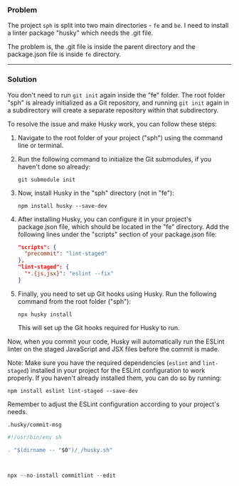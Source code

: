 ### Problem
The  project `sph` is split into two main directories - `fe` and `be`. 
I need to install a linter package "husky" which needs the .git file. 

The problem is, the .git file is inside the parent directory and the package.json file is inside `fe` directory.

____

### Solution
You don't need to run `git init` again inside the "fe" folder. The root folder "sph" is already initialized as a Git repository, and running `git init` again in a subdirectory will create a separate repository within that subdirectory.

To resolve the issue and make Husky work, you can follow these steps:

1. Navigate to the root folder of your project ("sph") using the command line or terminal.

2. Run the following command to initialize the Git submodules, if you haven't done so already:
   ```
   git submodule init
   ```

3. Now, install Husky in the "sph" directory (not in "fe"):
   ```
   npm install husky --save-dev
   ```

4. After installing Husky, you can configure it in your project's package.json file, which should be located in the "fe" directory. Add the following lines under the "scripts" section of your package.json file:
   ```json
   "scripts": {
     "precommit": "lint-staged"
   },
   "lint-staged": {
     "*.{js,jsx}": "eslint --fix"
   }
   ```

5. Finally, you need to set up Git hooks using Husky. Run the following command from the root folder ("sph"):
   ```
   npx husky install
   ```

   This will set up the Git hooks required for Husky to run.

Now, when you commit your code, Husky will automatically run the ESLint linter on the staged JavaScript and JSX files before the commit is made.

Note: Make sure you have the required dependencies (`eslint` and `lint-staged`) installed in your project for the ESLint configuration to work properly. If you haven't already installed them, you can do so by running:
```
npm install eslint lint-staged --save-dev
```

Remember to adjust the ESLint configuration according to your project's needs.

`.husky/commit-msg`
```js
#!/usr/bin/env sh

. "$(dirname -- "$0")/_/husky.sh"

  

npx --no-install commitlint --edit
```


